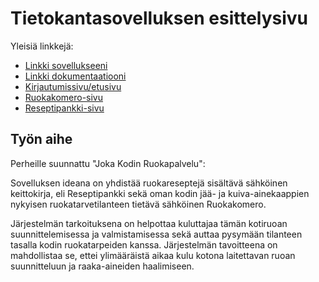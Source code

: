 # Tietokantasovelluksen esittelysivu

Yleisiä linkkejä:

* [Linkki sovellukseeni](http://ylhavuor.users.cs.helsinki.fi/tsoha/)
* [Linkki dokumentaatiooni](https://github.com/areee/Tsoha-Bootstrap/blob/master/doc/dokumentaatio.pdf)
* [Kirjautumissivu/etusivu](http://ylhavuor.users.cs.helsinki.fi/tsoha/login)
* [Ruokakomero-sivu](http://ylhavuor.users.cs.helsinki.fi/tsoha/food)
* [Reseptipankki-sivu](http://ylhavuor.users.cs.helsinki.fi/tsoha/recipe)

## Työn aihe

Perheille suunnattu "Joka Kodin Ruokapalvelu":

Sovelluksen ideana on yhdistää ruokareseptejä sisältävä sähköinen keittokirja, eli Reseptipankki sekä oman kodin jää- ja kuiva-ainekaappien nykyisen ruokatarvetilanteen tietävä sähköinen Ruokakomero.

Järjestelmän tarkoituksena on helpottaa kuluttajaa tämän kotiruoan suunnittelemisessa ja valmistamisessa sekä auttaa pysymään tilanteen tasalla kodin ruokatarpeiden kanssa. Järjestelmän tavoitteena on mahdollistaa se, ettei ylimääräistä aikaa kulu kotona laitettavan ruoan suunnitteluun ja raaka-aineiden haalimiseen.
